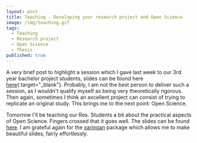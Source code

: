 ```yaml
---
layout: post
title: Teaching - Developing your research project and Open Science.
image: /img/teaching.gif
tags:
  - Teaching
  - Research project
  - Open Science
  - Thesis
published: true
---
```


A very brief post to highlight a session which I gave last week to our 3rd year bachelor project students, slides can be found here [here](https://tvpollet.github.io/developing_a_scientific_rationale/Developing_a_scientific_rationale.html#1){:target="_blank"}. Probably, I am not the best person to deliver such a session, as I wouldn't qualify myself as being very theoretically rigorous. Then again, sometimes I think an excellent project can consist of trying to replicate an original study. This brings me to the next point: Open Science.

Tomorrow I'll be teaching our Res. Students a bit about the practical aspects of Open Science. Fingers crossed that it goes well. The slides can be found [here](https://tvpollet.github.io/open_science_talk/OSF-talk.html#1). I am grateful again for the [xaringan](https://github.com/yihui/xaringan) package which allows me to make beautiful slides, fairly effortlessly.
